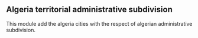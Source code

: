 Algeria territorial administrative subdivision
------------------------------------
This module add the algeria cities with the respect of algerian administrative subdivision.

